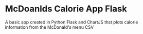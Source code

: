 # McDoanlds Calorie App Flask
 A basic app created in Python Flask and ChartJS that plots calorie information from the McDonald's menu CSV
